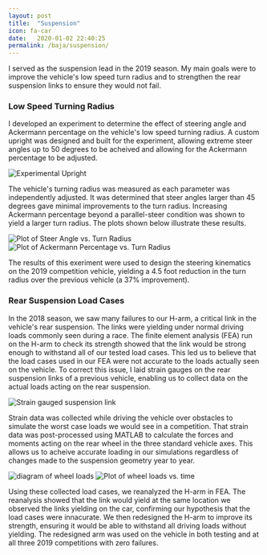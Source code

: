 ```yaml
---
layout: post
title:  "Suspension"
icon: fa-car
date:   2020-01-02 22:40:25
permalink: /baja/suspension/
---
```


I served as the suspension lead in the 2019 season. My main goals were to improve the vehicle's low speed turn radius and to strengthen the rear suspension links to ensure they would not fail. 

### Low Speed Turning Radius

I developed an experiment to determine the effect of steering angle and Ackermann percentage on the vehicle's low speed turning radius. A custom upright was designed and built for the experiment, allowing extreme steer angles up to 50 degrees to be acheived and allowing for the Ackermann percentage to be adjusted.

<img src="{{ site.baseurl }}/assets/images/steel_upright.jpg" alt="Experimental Upright">

The vehicle's turning radius was measured as each parameter was independently adjusted. It was determined that steer angles larger than 45 degrees gave minimal improvements to the turn radius. Increasing Ackermann percentage beyond a parallel-steer condition was shown to yield a larger turn radius. The plots shown below illustrate these results.  

<img src="{{ site.baseurl }}/assets/images/angle_vs_rad.jpg" alt="Plot of Steer Angle vs. Turn Radius">
<img src="{{ site.baseurl }}/assets/images/ack_vs_rad.jpg" alt="Plot of Ackermann Percentage vs. Turn Radius">

The results of this exeriment were used to design the steering kinematics on the 2019 competition vehicle, yielding a 4.5 foot reduction in the turn radius over the previous vehicle (a 37% improvement). 

### Rear Suspension Load Cases

In the 2018 season, we saw many failures to our H-arm, a critical link in the vehicle's rear suspension. The links were yielding under normal driving loads commonly seen during a race. The finite element analysis (FEA) run on the H-arm to check its strength showed that the link would be strong enough to withstand all of our tested load cases. This led us to believe that the load cases used in our FEA were not accurate to the loads actually seen on the vehicle. To correct this issue, I laid strain gauges on the rear suspension links of a previous vehicle, enabling us to collect data on the actual loads acting on the rear suspension.

<img src="{{ site.baseurl }}/assets/images/trailing_link.jpg" alt="Strain gauged suspension link">   

Strain data was collected while driving the vehicle over obstacles to simulate the worst case loads we would see in a competition. That strain data was post-processed using MATLAB to calculate the forces and moments acting on the rear wheel in the three standard vehicle axes. This allows us to acheive accurate loading in our simulations regardless of changes made to the suspension geometry year to year.
 
<img src="{{ site.baseurl }}/assets/images/wheel_load_diagram-2.png" alt="diagram of wheel loads"> 
<img src="{{ site.baseurl }}/assets/images/wheel_load_graph.jpg" alt="Plot of wheel loads vs. time">  

Using these collected load cases, we reanalyzed the H-arm in FEA. The reanalysis showed that the link would yield at the same location we observed the links yielding on the car, confirming our hypothesis that the load cases were innacurate. We then redesigned the H-arm to improve its strength, ensuring it would be able to withstand all driving loads without yielding. The redesigned arm was used on the vehicle in both testing and at all three 2019 competitions with zero failures.


